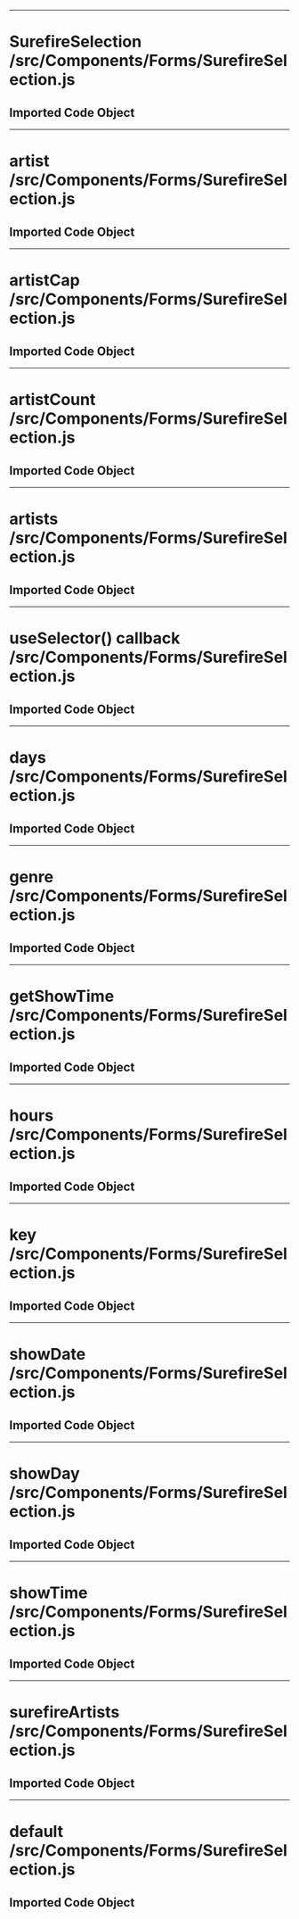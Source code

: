 
---
# SurefireSelection /src/Components/Forms/SurefireSelection.js
## Imported Code Object


---
# artist /src/Components/Forms/SurefireSelection.js
## Imported Code Object


---
# artistCap /src/Components/Forms/SurefireSelection.js
## Imported Code Object


---
# artistCount /src/Components/Forms/SurefireSelection.js
## Imported Code Object


---
# artists /src/Components/Forms/SurefireSelection.js
## Imported Code Object


---
# useSelector() callback /src/Components/Forms/SurefireSelection.js
## Imported Code Object


---
# days /src/Components/Forms/SurefireSelection.js
## Imported Code Object


---
# genre /src/Components/Forms/SurefireSelection.js
## Imported Code Object


---
# getShowTime /src/Components/Forms/SurefireSelection.js
## Imported Code Object


---
# hours /src/Components/Forms/SurefireSelection.js
## Imported Code Object


---
# key /src/Components/Forms/SurefireSelection.js
## Imported Code Object


---
# showDate /src/Components/Forms/SurefireSelection.js
## Imported Code Object


---
# showDay /src/Components/Forms/SurefireSelection.js
## Imported Code Object


---
# showTime /src/Components/Forms/SurefireSelection.js
## Imported Code Object


---
# surefireArtists /src/Components/Forms/SurefireSelection.js
## Imported Code Object


---
# default /src/Components/Forms/SurefireSelection.js
## Imported Code Object

